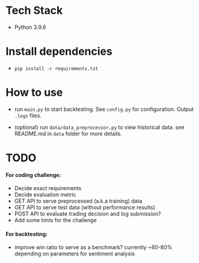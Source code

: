 # Tech Stack

- Python 3.9.6

# Install dependencies

- `pip install -r requirements.txt`

# How to use

- run `main.py` to start backtesting. See `config.py` for configuration. Output `.logs` files.

- (optional) run `data/data_preprocessor.py` to view historical data. see README.md in `data` folder for more details.

# TODO

#### For coding challenge:
- Decide exact requirements
- Decide evaluation metric
- GET API to serve preprocessed (a.k.a training) data
- GET API to serve test data (without performance results)
- POST API to evaluate trading decision and log submission?
- Add some hints for the challenge

#### For backtesting:
- improve win ratio to serve as a benchmark? currently ~60-80% depending on parameters for sentiment analysis